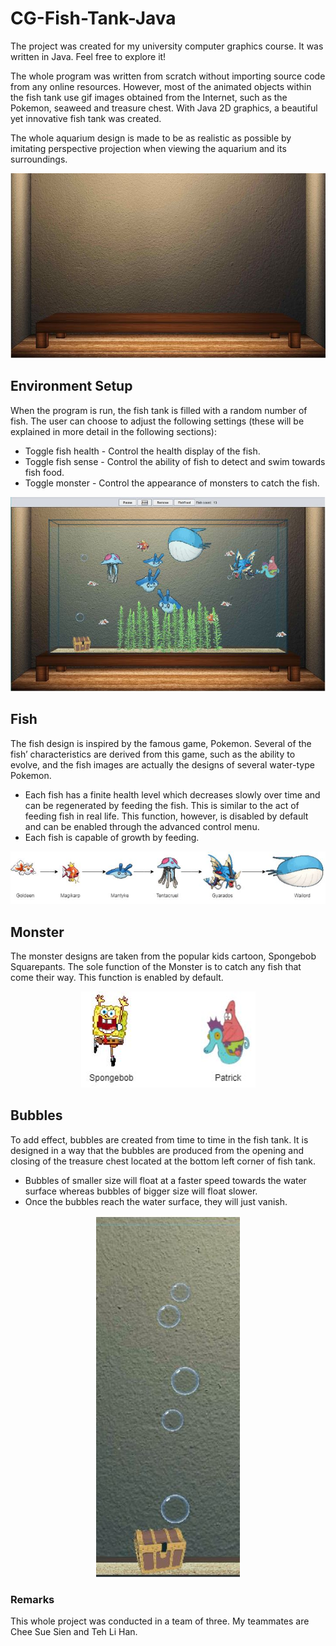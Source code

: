 # CG-Fish-Tank-Java
The project was created for my university computer graphics course. It was written in Java. Feel free to explore it!

The whole program was written from scratch without importing source code from any online resources. However, most of the animated objects within the fish tank use gif images obtained from the Internet, such as the Pokemon, seaweed and treasure chest. With Java 2D graphics, a beautiful yet innovative fish tank was created.

The whole aquarium design is made to be as realistic as possible by imitating perspective projection when viewing the aquarium and its surroundings. 

<p align="center">
    <img src="readme_img/environment_setup.JPG" alt="Environment setup">
</p>

## Environment Setup
When the program is run, the fish tank is filled with a random number of fish. The user can choose to adjust the following settings (these will be explained in more detail in the following sections):
- Toggle fish health - Control the health display of the fish. 
- Toggle fish sense - Control the ability of fish to detect and swim towards fish food.
- Toggle monster - Control the appearance of monsters to catch the fish.

<p align="center">
    <img src="readme_img/tank_preview.JPG" alt="Tank preview">
</p>

## Fish
The fish design is inspired by the famous game, Pokemon. Several of the fish’ characteristics are derived from this game, such as the ability to evolve, and the fish images are actually the designs of several water-type Pokemon.
- Each fish has a finite health level which decreases slowly over time and can be regenerated by feeding the fish. This is similar to the act of feeding fish in real life. This function, however, is disabled by default and can be enabled through the advanced control menu.
- Each fish is capable of growth by feeding.

<p align="center">
    <img src="readme_img/fish_evolution.JPG" alt="Fish evolution">
</p>

## Monster 
The monster designs are taken from the popular kids cartoon, Spongebob Squarepants. The sole function of the Monster is to catch any fish that come their way. This function is enabled by default. 

<p align="center">
    <img src="readme_img/monster_preview.JPG" alt="Monster preview">
</p>

## Bubbles
To add effect, bubbles are created from time to time in the fish tank. It is designed in a way that the bubbles are produced from the opening and closing of the treasure chest located at the bottom left corner of fish tank. 
- Bubbles of smaller size will float at a faster speed towards the water surface whereas bubbles of bigger size will float slower. 
- Once the bubbles reach the water surface, they will just vanish.

<p align="center">
    <img src="readme_img/bubble_preview.JPG" alt="Bubble preview">
</p>

### Remarks
This whole project was conducted in a team of three. My teammates are Chee Sue Sien and Teh Li Han.
